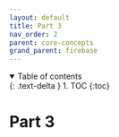 ```yaml
---
layout: default
title: Part 3
nav_order: 2
parent: core-concepts
grand_parent: firebase
---
```


<details open markdown="block">
  <summary>
    Table of contents
  </summary>
  {: .text-delta }
1. TOC
{:toc}
</details>

# Part 3
